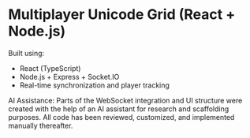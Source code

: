 # Multiplayer Unicode Grid (React + Node.js)

Built using:
- React (TypeScript)
- Node.js + Express + Socket.IO
- Real-time synchronization and player tracking

AI Assistance:
Parts of the WebSocket integration and UI structure were created with the help of an AI assistant for research and scaffolding purposes. All code has been reviewed, customized, and implemented manually thereafter.
